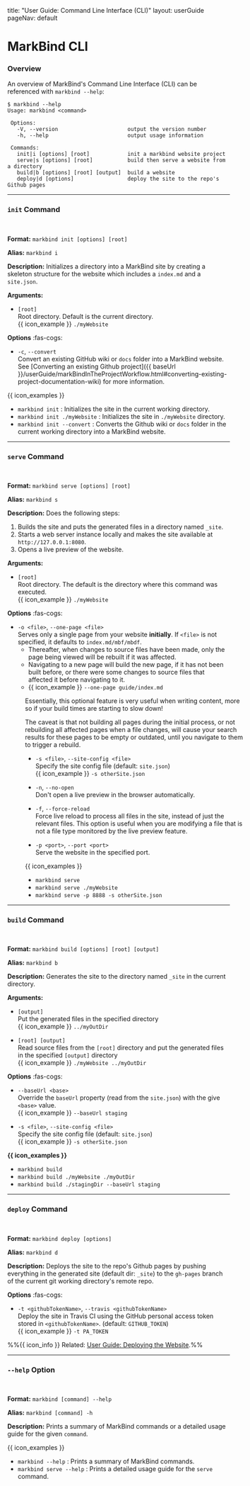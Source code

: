 <frontmatter>
  title: "User Guide: Command Line Interface (CLI)"
  layout: userGuide
  pageNav: default
</frontmatter>

# MarkBind CLI

### Overview

An overview of MarkBind's Command Line Interface (CLI) can be referenced with `markbind --help`:
```
$ markbind --help
Usage: markbind <command>
 
 Options:
   -V, --version                      output the version number
   -h, --help                         output usage information
 
 Commands:
   init|i [options] [root]            init a markbind website project
   serve|s [options] [root]           build then serve a website from a directory
   build|b [options] [root] [output]  build a website
   deploy|d [options]                 deploy the site to the repo's Github pages
```
<hr><!-- ========================================================================== -->

### `init` Command
<br>

**Format:** `markbind init [options] [root]`

**Alias:** `markbind i`

**Description:** Initializes a directory into a MarkBind site by creating a skeleton structure for the website which includes a `index.md` and a `site.json`.

**Arguments:**
* `[root]`<br>
  Root directory. Default is the current directory.<br>
  {{ icon_example }} `./myWebsite`

<panel header="**Options** :fas-cogs:" type="minimal">

**Options** :fas-cogs:

* `-c`, `--convert`<br>
  Convert an existing GitHub wiki or `docs` folder into a MarkBind website. See [Converting an existing Github project]({{ baseUrl }}/userGuide/markBindInTheProjectWorkflow.html#converting-existing-project-documentation-wiki) for more information.

{{ icon_examples }}
* `markbind init` : Initializes the site in the current working directory.
* `markbind init ./myWebsite` : Initializes the site in `./myWebsite` directory.
* `markbind init --convert` : Converts the Github wiki or `docs` folder in the current working directory into a MarkBind website.

</panel>

<hr><!-- ========================================================================== -->

### `serve` Command
<br>

**Format:** `markbind serve [options] [root]`

**Alias:** `markbind s`

**Description:** Does the following steps:
1. Builds the site and puts the generated files in a directory named `_site`.
1. Starts a web server instance locally and makes the site available at `http://127.0.0.1:8080`.
1. Opens a <trigger trigger="click" for="modal:cliCommands-livePreview">live preview</trigger> of the website.

<modal large header="Live Preview" id="modal:cliCommands-livePreview">
<include src="glossary.md#live-preview" inline/>
</modal>

**Arguments:**
* `[root]`<br>
  Root directory. The default is the directory where this command was executed.<br>
  {{ icon_example }} `./myWebsite`

<panel header="**Options** :fas-cogs:" type="minimal">

**Options** :fas-cogs:

* `-o <file>`, `--one-page <file>`<br>
 Serves only a single page from your website **initially**. If `<file>` is not specified, it defaults to `index.md/mbf/mbdf`.<br>
  * Thereafter, when changes to source files have been made, only the page being viewed will be rebuilt if it was affected.<br>
  * Navigating to a new page will build the new page, if it has not been built before, or there were some changes to source files that affected it before navigating to it.<br>
  * {{ icon_example }} `--one-page guide/index.md`

<box type="info" light header="Caveats" style="width: calc(100% - 50px); position: relative; left: 40px;">

Essentially, this optional feature is very useful when writing content, more so if your build times are starting to slow down!

The caveat is that not building all pages during the initial process, or not rebuilding all affected pages when a file changes, will cause your search results for these pages to be empty or outdated, until you navigate to them to trigger a rebuild.
</box>


* `-s <file>`, `--site-config <file>`<br>
   Specify the site config file (default: `site.json`)<br>
   {{ icon_example }} `-s otherSite.json`

* `-n`, `--no-open`<br>
   Don't open a live preview in the browser automatically.

* `-f`, `--force-reload`<br>
   Force live reload to process all files in the site, instead of just the relevant files. This option is useful when you are modifying a file that is not a file type monitored by the <trigger trigger="click" for="modal:cliCommands-livePreview">live preview</trigger> feature.

* `-p <port>`, `--port <port>`<br>
    Serve the website in the specified port.


{{ icon_examples }}
* `markbind serve`
* `markbind serve ./myWebsite`
* `markbind serve -p 8888 -s otherSite.json`

</panel>

<hr><!-- ========================================================================== -->

### `build` Command
<br>

**Format:** `markbind build [options] [root] [output]`

**Alias:** `markbind b`

**Description:** Generates the site to the directory named `_site` in the current directory.

**Arguments:**
* `[output]`<br>
  Put the generated files in the specified directory<br>
  {{ icon_example }} `../myOutDir`

* `[root] [output]`<br>
  Read source files from the `[root]` directory and put the generated files in the specified `[output]` directory<br>
  {{ icon_example }} `./myWebsite ../myOutDir`

<panel header="**Options** :fas-cogs:" type="minimal">

**Options** :fas-cogs:

* `--baseUrl <base>`<br>
  Override the `baseUrl` property (read from the `site.json`) with the give `<base>` value.<br>
  {{ icon_example }} `--baseUrl staging`

* `-s <file>`, `--site-config <file>`<br>
  Specify the site config file (default: `site.json`)<br>
  {{ icon_example }} `-s otherSite.json`

**{{ icon_examples }}**
* `markbind build`
* `markbind build ./myWebsite ./myOutDir`
* `markbind build ./stagingDir --baseUrl staging`

</panel>

<hr><!-- ========================================================================== -->

### `deploy` Command
<br>

**Format:** `markbind deploy [options]`

**Alias:** `markbind d`

**Description:** Deploys the site to the repo's Github pages by pushing everything in the generated site (default dir: `_site`) to the `gh-pages` branch of the current git working directory's remote repo.

<panel header="**Options** :fas-cogs:" type="minimal">

**Options** :fas-cogs:

* `-t <githubTokenName>`, `--travis <githubTokenName>`<br>
  Deploy the site in Travis CI using the GitHub personal access token stored in `<githubTokenName>`. (default: `GITHUB_TOKEN`)<br>
  {{ icon_example }} `-t PA_TOKEN`

%%{{ icon_info }} Related: [User Guide: Deploying the Website](deployingTheSite.html).%%

</panel>

<hr><!-- ========================================================================== -->

### `--help` Option
<br>

**Format:** `markbind [command] --help`

**Alias:** `markbind [command] -h`

**Description:** Prints a summary of MarkBind commands or a detailed usage guide for the given `command`.

{{ icon_examples }}
* `markbind --help` : Prints a summary of MarkBind commands.
* `markbind serve --help` : Prints a detailed usage guide for the `serve` command.
